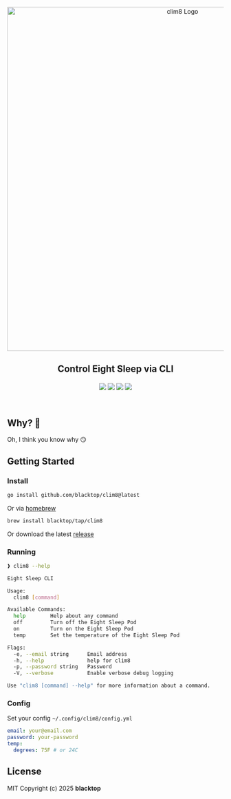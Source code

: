 <p align="center">
  <a href="https://github.com/blacktop/clim8"><img alt="clim8 Logo" src="https://raw.githubusercontent.com/blacktop/clim8/main/docs/logo.webp" width="800" /></a>
  <h2><p align="center">Control Eight Sleep via CLI</p></h2>
  <p align="center">
    <a href="https://github.com/blacktop/clim8/actions" alt="Actions">
          <img src="https://github.com/blacktop/clim8/actions/workflows/go.yml/badge.svg" /></a>
    <a href="https://github.com/blacktop/clim8/releases/latest" alt="Downloads">
          <img src="https://img.shields.io/github/downloads/blacktop/clim8/total.svg" /></a>
    <a href="https://github.com/blacktop/clim8/releases" alt="GitHub Release">
          <img src="https://img.shields.io/github/release/blacktop/clim8.svg" /></a>
    <a href="http://doge.mit-license.org" alt="LICENSE">
          <img src="https://img.shields.io/:license-mit-blue.svg" /></a>
</p>
<br>

## Why? 🤔

Oh, I think you know why 😏

## Getting Started

### Install

```bash
go install github.com/blacktop/clim8@latest
```

Or via [homebrew](https://brew.sh)

```bash
brew install blacktop/tap/clim8
```

Or download the latest [release](https://github.com/blacktop/clim8/releases/latest)

### Running

```bash
❱ clim8 --help
```
```bash
Eight Sleep CLI

Usage:
  clim8 [command]

Available Commands:
  help        Help about any command
  off         Turn off the Eight Sleep Pod
  on          Turn on the Eight Sleep Pod
  temp        Set the temperature of the Eight Sleep Pod

Flags:
  -e, --email string      Email address
  -h, --help              help for clim8
  -p, --password string   Password
  -V, --verbose           Enable verbose debug logging

Use "clim8 [command] --help" for more information about a command.
```

### Config

Set your config `~/.config/clim8/config.yml`

```yml
email: your@email.com
password: your-password
temp:
  degrees: 75F # or 24C
```

## License

MIT Copyright (c) 2025 **blacktop**